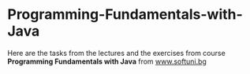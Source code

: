 # __Programming-Fundamentals-with-Java__
Here are the tasks from the lectures and the exercises from course **Programming Fundamentals with Java** from www.softuni.bg 
